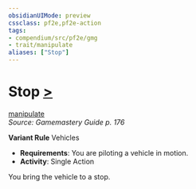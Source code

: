 ```yaml
---
obsidianUIMode: preview
cssclass: pf2e,pf2e-action
tags:
- compendium/src/pf2e/gmg
- trait/manipulate
aliases: ["Stop"]
---
```

# Stop [>](/rules/core-rulebook/chapter-9-playing-the-game.md#Actions "Single Action")
[manipulate](/rules/traits/manipulate.md)  
*Source: Gamemastery Guide p. 176*  

**Variant Rule** Vehicles
- **Requirements**: You are piloting a vehicle in motion.
- **Activity**: Single Action

You bring the vehicle to a stop.